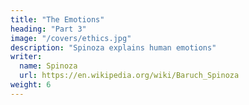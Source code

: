 ```yaml
---
title: "The Emotions"
heading: "Part 3"
image: "/covers/ethics.jpg"
description: "Spinoza explains human emotions"
writer:
  name: Spinoza
  url: https://en.wikipedia.org/wiki/Baruch_Spinoza
weight: 6
---
```



